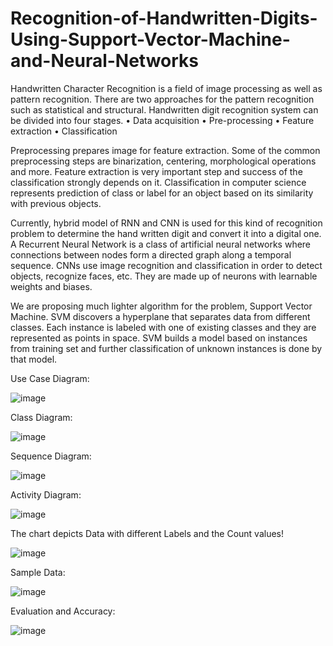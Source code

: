# Recognition-of-Handwritten-Digits-Using-Support-Vector-Machine-and-Neural-Networks 
Handwritten Character Recognition is a field of image processing as well as pattern recognition. There are two approaches for the pattern recognition such as statistical and structural. Handwritten digit recognition system can be divided into four stages.
•	Data acquisition
•	Pre-processing
•	Feature extraction
•	Classification

Preprocessing prepares image for feature extraction. Some of the common preprocessing steps are binarization, centering, morphological operations and more. Feature extraction is very important step and success of the classification strongly depends on it. Classification in computer science represents prediction of class or label for an object based on its similarity with previous objects.

Currently, hybrid model of RNN and CNN is used for this kind of recognition problem to determine the hand written digit and convert it into a digital one. A Recurrent Neural Network is a class of artificial neural networks where connections between nodes form a directed graph along a temporal sequence. CNNs use image recognition and classification in order to detect objects, recognize faces, etc. They are made up of neurons with learnable weights and biases.

We are proposing much lighter algorithm for the problem, Support Vector Machine. SVM discovers a hyperplane that separates data from different classes. Each instance is labeled with one of existing classes and they are represented as points in space. SVM builds a model based on instances from training set and further classification of unknown instances is done by that model.

Use Case Diagram:

![image](https://github.com/ilyas122/Recognition-of-Handwritten-Digits-Using-Support-Vector-Machine-and-Neural-Networks-/assets/47917247/f9a988d0-c25f-4e06-8186-3b7e24604998)

Class Diagram:

![image](https://github.com/ilyas122/Recognition-of-Handwritten-Digits-Using-Support-Vector-Machine-and-Neural-Networks-/assets/47917247/5535ba5b-07da-40e6-8393-4efc34ad2fd3)

Sequence Diagram:

![image](https://github.com/ilyas122/Recognition-of-Handwritten-Digits-Using-Support-Vector-Machine-and-Neural-Networks-/assets/47917247/febf3f6a-c820-4bc5-bf25-cd395cdd1f39)

Activity Diagram:

![image](https://github.com/ilyas122/Recognition-of-Handwritten-Digits-Using-Support-Vector-Machine-and-Neural-Networks-/assets/47917247/962cd740-3892-40a4-a6aa-bdcc8f0d8b7f)


The chart depicts Data with different Labels and the Count values!

![image](https://github.com/ilyas122/Recognition-of-Handwritten-Digits-Using-Support-Vector-Machine-and-Neural-Networks-/assets/47917247/f6fa6d53-2510-4285-90f4-f52bd9e3f64f)

Sample Data:

![image](https://github.com/ilyas122/Recognition-of-Handwritten-Digits-Using-Support-Vector-Machine-and-Neural-Networks-/assets/47917247/96f5f086-b6c7-403a-a968-930703c96dd1)

Evaluation and Accuracy:

![image](https://github.com/ilyas122/Recognition-of-Handwritten-Digits-Using-Support-Vector-Machine-and-Neural-Networks-/assets/47917247/25e27962-1f34-41f8-b3b5-fb3fdb12174a)








